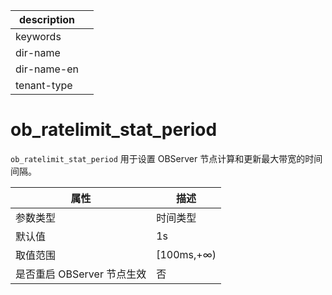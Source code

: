 |description||
|---|---|
|keywords||
|dir-name||
|dir-name-en||
|tenant-type||

# ob_ratelimit_stat_period 


`ob_ratelimit_stat_period` 用于设置 OBServer 节点计算和更新最大带宽的时间间隔。


|        属性        |     描述      |
|------------------|-------------|
| 参数类型             | 时间类型        |
| 默认值              | 1s          |
| 取值范围             | \[100ms,+∞) |
| 是否重启 OBServer 节点生效 | 否           |


